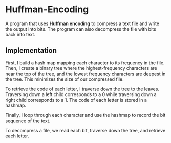 # Huffman-Encoding

A program that uses **Huffman encoding** to compress a text file and write the output into bits. The program can also decompress the file with bits back into text.

## Implementation
First, I build a hash map mapping each character to its frequency in the file. Then, I create a binary tree where the highest-frequency characters are near the top of the tree, and the lowest frequency characters are deepest in the tree. This minimizes the size of our compressed file.

To retrieve the code of each letter, I traverse down the tree to the leaves. Traversing down a left child corresponds to a 0 while traversing down a right child corresponds to a 1. The code of each letter is stored in a hashmap. 

Finally, I loop through each character and use the hashmap to record the bit sequence of the text.

To decompress a file, we read each bit, traverse down the tree, and retrieve each letter.
